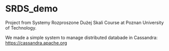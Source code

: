 # SRDS_demo


Project from Systemy Rozproszone Dużej Skali Course at Poznan University of Technology.

We made a simple system to manage distributed databade in Cassandra:
https://cassandra.apache.org


